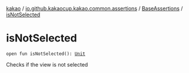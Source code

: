 [kakao](../../index.md) / [io.github.kakaocup.kakao.common.assertions](../index.md) / [BaseAssertions](index.md) / [isNotSelected](./is-not-selected.md)

# isNotSelected

`open fun isNotSelected(): `[`Unit`](https://kotlinlang.org/api/latest/jvm/stdlib/kotlin/-unit/index.html)

Checks if the view is not selected

